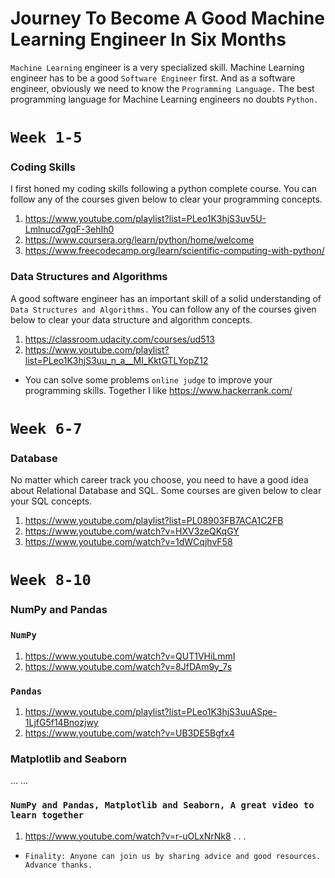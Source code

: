# Journey To Become A Good Machine Learning Engineer In Six Months
`Machine Learning` engineer is a very specialized skill. Machine Learning engineer has to be a good `Software Engineer` first. And as a
software engineer, obviously we need to know the `Programming Language.` The best programming language for Machine Learning engineers no doubts `Python.`

# `Week 1-5`

### Coding Skills
I first honed my coding skills following a python complete course. You can follow any of the courses given below to clear your programming concepts.

1. https://www.youtube.com/playlist?list=PLeo1K3hjS3uv5U-Lmlnucd7gqF-3ehIh0
2. https://www.coursera.org/learn/python/home/welcome
3. https://www.freecodecamp.org/learn/scientific-computing-with-python/

### Data Structures and Algorithms
A good software engineer has an important skill of a solid understanding of `Data Structures and Algorithms.`
You can follow any of the courses given below to clear your data structure and algorithm concepts.

1. https://classroom.udacity.com/courses/ud513
2. https://www.youtube.com/playlist?list=PLeo1K3hjS3uu_n_a__MI_KktGTLYopZ12

* You can solve some problems `online judge` to improve your programming skills. Together I like https://www.hackerrank.com/

# `Week 6-7`

### Database 
No matter which career track you choose, you need to have a good idea about Relational Database and SQL. Some courses are given below to clear your SQL concepts.

1. https://www.youtube.com/playlist?list=PL08903FB7ACA1C2FB
2. https://www.youtube.com/watch?v=HXV3zeQKqGY
3. https://www.youtube.com/watch?v=1dWCqjhvF58

# `Week 8-10`

### NumPy and Pandas
### `NumPy`
1. https://www.youtube.com/watch?v=QUT1VHiLmmI
2. https://www.youtube.com/watch?v=8JfDAm9y_7s
### `Pandas`
1. https://www.youtube.com/playlist?list=PLeo1K3hjS3uuASpe-1LjfG5f14Bnozjwy
2. https://www.youtube.com/watch?v=UB3DE5Bgfx4


### Matplotlib and Seaborn
...
...

### `NumPy and Pandas, Matplotlib and Seaborn, A great video to learn together`
1. https://www.youtube.com/watch?v=r-uOLxNrNk8
.
.
.



-  `Finality: Anyone can join us by sharing advice and good resources. Advance thanks.`

